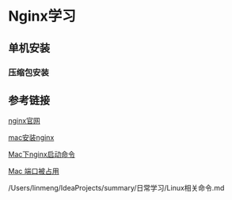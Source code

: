 # Nginx学习

## 单机安装

### 压缩包安装



## 参考链接

[nginx官网 ](https://nginx.org)

[mac安装nginx](https://blog.csdn.net/WwangXue/article/details/122042388)

[Mac下nginx启动命令](https://www.csdn.net/tags/OtTaQgxsNjA4NC1ibG9n.html)

[Mac 端口被占用](https://blog.csdn.net/qq_37486501/article/details/104611697)

/Users/linmeng/IdeaProjects/summary/日常学习/Linux相关命令.md